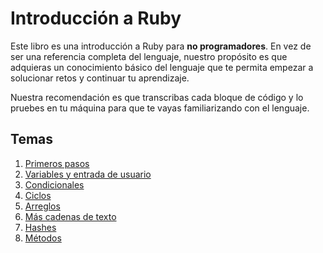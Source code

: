 # Introducción a Ruby

Este libro es una introducción a Ruby para **no programadores**. En vez de ser una referencia completa del lenguaje, nuestro propósito es que adquieras un conocimiento básico del lenguaje que te permita empezar a solucionar retos y continuar tu aprendizaje.

Nuestra recomendación es que transcribas cada bloque de código y lo pruebes en tu máquina para que te vayas familiarizando con el lenguaje.

## Temas

1. [Primeros pasos](0-introduccion.md)
2. [Variables y entrada de usuario](1-variables.md)
3. [Condicionales](2-condicionales.md)
4. [Ciclos](3-iteraciones.md)
5. [Arreglos](4-arreglos.md)
6. [Más cadenas de texto](5-cadenas.md)
7. [Hashes](6-hashes.md)
8. [Métodos](7-funciones.md)
